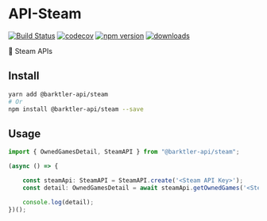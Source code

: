 # API-Steam

[![Build Status](https://travis-ci.com/barktler/Steam.svg?branch=master)](https://travis-ci.com/barktler/Steam)
[![codecov](https://codecov.io/gh/barktler/Steam/branch/master/graph/badge.svg)](https://codecov.io/gh/barktler/Steam)
[![npm version](https://badge.fury.io/js/%40barktler-api%2Fsteam.svg)](https://www.npmjs.com/package/@barktler-api/steam)
[![downloads](https://img.shields.io/npm/dm/@barktler-api/steam.svg)](https://www.npmjs.com/package/@barktler-api/steam)

:speech_balloon: Steam APIs

## Install

```sh
yarn add @barktler-api/steam
# Or
npm install @barktler-api/steam --save
```

## Usage

```ts
import { OwnedGamesDetail, SteamAPI } from "@barktler-api/steam";

(async () => {

    const steamApi: SteamAPI = SteamAPI.create('<Steam API Key>');
    const detail: OwnedGamesDetail = await steamApi.getOwnedGames('<Steam ID>');

    console.log(detail);
})();
```
